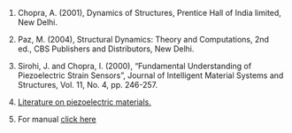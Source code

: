 1.	Chopra, A. (2001), Dynamics of Structures, Prentice Hall of India limited, New Delhi.
	
2.	Paz, M. (2004), Structural Dynamics: Theory and Computations, 2nd ed., CBS Publishers and Distributors, New Delhi.

3.	Sirohi, J. and Chopra, I. (2000), “Fundamental Understanding of Piezoelectric Strain Sensors”, Journal of Intelligent Material Systems and Structures, Vol. 11, No. 4, pp. 246-257.
	
4.	<a href="http://ssdl.iitd.ac.in/vssdl/piezo.pdf">Literature on piezoelectric materials.</a>

5.	For manual <a href="images/manual_exp1.pdf" target="_blank">click here</a>
